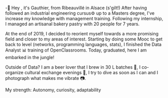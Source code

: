 -👋 Hey , it's Gauthier, from Ribeauvillé in Alsace (s'gilt!)
After having followed an industrial engineering cursus⚙️ up to a Masters degree, I've increase my knowledge with management training. Following my internship, I managed an artisanal bakery pastry with 20 people for 7 years.

At the end of 2019, I decided to reorient myself towards a more promising field and closer to my areas of interest. Starting by doing some Mooc to get back to level (networks, programming languages, stats), I finished the Data Analyst 📊 training of OpenClassrooms. Today, graduated, here I am embarked in the jungle!

Outside of Data? I am a beer lover that I brew in 30 L batches 🍺, I co-organize cultural exchange evenings 🎤, I try to dive as soon as I can and I photograph what makes me vibrate 📷.

My strength:
Autonomy, curiosity, adaptability 
<!---
mullergauthier/mullergauthier is a ✨ special ✨ repository because its `README.md` (this file) appears on your GitHub profile.
You can click the Preview link to take a look at your changes.
--->
